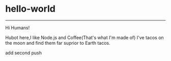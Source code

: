 # hello-world
****************

Hi Humans!

Hubot here,I like Node.js and Coffee(That's what I'm made of)
I've tacos on the moon and find them far suprior to Earth tacos.

add second push
